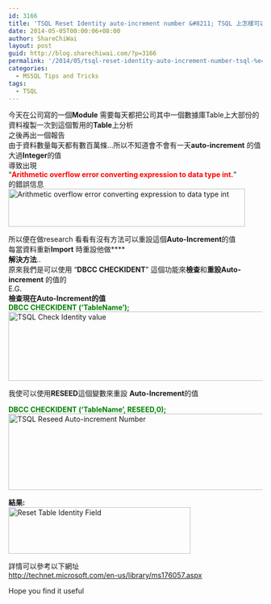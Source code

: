 ```yaml
---
id: 3166
title: 'TSQL Reset Identity auto-increment number &#8211; TSQL 上怎樣可以重設 自動遞增數的種子數值'
date: 2014-05-05T00:00:06+08:00
author: ShareChiWai
layout: post
guid: http://blog.sharechiwai.com/?p=3166
permalink: '/2014/05/tsql-reset-identity-auto-increment-number-tsql-%e4%b8%8a%e6%80%8e%e6%a8%a3%e5%8f%af%e4%bb%a5%e9%87%8d%e8%a8%ad-%e8%87%aa%e5%8b%95%e9%81%9e%e5%a2%9e%e6%95%b8%e7%9a%84%e7%a8%ae%e5%ad%90%e6%95%b8/'
categories:
  - MSSQL Tips and Tricks
tags:
  - TSQL
---
```

今天在公司寫的一個**Module** 需要每天都把公司其中一個數據庫Table上大部份的資料複製一次到這個暫用的**Table**上分析  
之後再出一個報告  
由于資料數量每天都有數百萬條&#8230;所以不知道會不會有一天**auto-increment** 的值大過**Integer**的值  
導致出現  
&#8220;<span style="color: rgb(255, 0, 0);"><strong>Arithmetic overflow error converting expression to data type int.</strong></span>&#8221;  
的錯誤信息  
<img class="alignnone" src="https://i2.wp.com/farm3.static.flickr.com/2911/14064981480_a60f30f91a_z.jpg?resize=469%2C75" alt="Arithmetic overflow error converting expression to data type int" width="469" height="75" data-recalc-dims="1" /> 

所以便在做research 看看有沒有方法可以重設這個**Auto-Increment**的值  
每當資料重新**Import** 時重設他做****  
**解決方法**..  
原來我們是可以使用 &#8220;**DBCC CHECKIDENT**&#8221; 這個功能來**檢查**和**重設Auto-increment** 的值的  
E.G.  
**檢查現在Auto-Increment的值**  
<span style="color: rgb(0, 128, 0);"><strong>DBCC CHECKIDENT (&#8216;TableName&#8217;);</strong></span>  
<img class="alignnone" src="https://i0.wp.com/farm6.static.flickr.com/5558/14271769633_8833b88592_z.jpg?resize=600%2C137" alt="TSQL Check Identity value" width="600" height="137" data-recalc-dims="1" /> 

我使可以使用**RESEED**這個變數來重設 **Auto-Increment**的值

<span style="color: rgb(0, 128, 0);"><strong>DBCC CHECKIDENT (&#8216;TableName&#8217;, RESEED,0);</strong></span>  
<img class="alignnone" src="https://i1.wp.com/farm6.static.flickr.com/5271/14064981510_84075c2ec3_z.jpg?resize=604%2C151" alt="TSQL Reseed Auto-increment Number" width="604" height="151" data-recalc-dims="1" /> 

**結果:**  
<img class="alignnone" src="https://i2.wp.com/farm6.static.flickr.com/5114/14249408092_4863021c28_z.jpg?resize=361%2C92" alt="Reset Table Identity Field" width="361" height="92" data-recalc-dims="1" /> 

詳情可以參考以下網址  
<a href="http://technet.microsoft.com/en-us/library/ms176057.aspx" target="_blank">http://technet.microsoft.com/en-us/library/ms176057.aspx</a>

Hope you find it useful